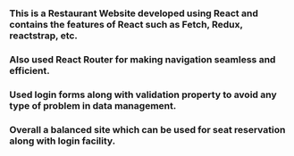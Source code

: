 ### This is a Restaurant Website developed using React and contains the features of React such as Fetch, Redux, reactstrap, etc.

### Also used React Router for making navigation seamless and efficient.

### Used login forms along with validation property to avoid any type of problem in data management.

### Overall a balanced site which can be used for seat reservation along with login facility.
